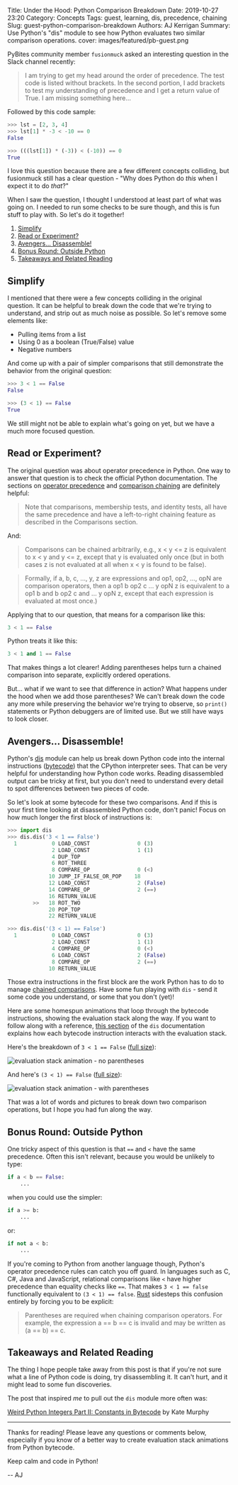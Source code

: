 Title: Under the Hood: Python Comparison Breakdown
Date: 2019-10-27 23:20
Category: Concepts
Tags: guest, learning, dis, precedence, chaining
Slug: guest-python-comparison-breakdown
Authors: AJ Kerrigan
Summary: Use Python's "dis" module to see how Python evaluates two similar comparison operations.
cover: images/featured/pb-guest.png

PyBites community member `fusionmuck` asked an interesting question in the Slack channel recently:

>I am trying to get my head around the order of precedence. The test code is listed without brackets. In the second portion, I add brackets to test my understanding of precedence and I get a return value of True. I am missing something here...

Followed by this code sample:

```python
>>> lst = [2, 3, 4] 
>>> lst[1] * -3 < -10 == 0 
False 

>>> (((lst[1]) * (-3)) < (-10)) == 0 
True
```

I love this question because there are a few different concepts colliding, but fusionmuck still has a clear question - "Why does Python do _this_ when I expect it to do _that_?"

When I saw the question, I thought I understood at least part of what was going on. I needed to run some checks to be sure though, and this is fun stuff to play with. So let's do it together!

1. [Simplify](#simplify)
1. [Read or Experiment?](#read-or-experiment)
1. [Avengers... Disassemble!](#avengers-disassemble)
1. [Bonus Round: Outside Python](#bonus-round-outside-python)
1. [Takeaways and Related Reading](#takeaways-and-related-reading)

## Simplify

I mentioned that there were a few concepts colliding in the original question. It can be helpful to break down the code that we're trying to understand, and strip out as much noise as possible. So let's remove some elements like:

* Pulling items from a list
* Using 0 as a boolean (True/False) value
* Negative numbers

And come up with a pair of simpler comparisons that still demonstrate the behavior from the original question:

```python
>>> 3 < 1 == False
False 

>>> (3 < 1) == False
True
```

We still might not be able to explain what's going on yet, but we have a much more focused question.

## Read or Experiment?

The original question was about operator precedence in Python. One way to answer that question is to check the official Python documentation. The sections on [operator precedence](https://docs.python.org/3/reference/expressions.html#operator-precedence) and [comparison chaining](https://docs.python.org/3/reference/expressions.html#comparisons) are definitely helpful:

>Note that comparisons, membership tests, and identity tests, all have the same precedence and have a left-to-right chaining feature as described in the Comparisons section.

And:

>Comparisons can be chained arbitrarily, e.g., x < y <= z is equivalent to x < y and y <= z, except that y is evaluated only once (but in both cases z is not evaluated at all when x < y is found to be false).

>Formally, if a, b, c, …, y, z are expressions and op1, op2, …, opN are comparison operators, then a op1 b op2 c ... y opN z is equivalent to a op1 b and b op2 c and ... y opN z, except that each expression is evaluated at most once.)

Applying that to our question, that means for a comparison like this:

```python
3 < 1 == False
```

Python treats it like this:

```python
3 < 1 and 1 == False
```

That makes things a lot clearer! Adding parentheses helps turn a chained comparison into separate, explicitly ordered operations.

But... what if we want to see that difference in action? What happens under the hood when we add those parentheses? We can't break down the code any more while preserving the behavior we're trying to observe, so `print()` statements or Python debuggers are of limited use. But we still have ways to look closer.

## Avengers... Disassemble!

Python's [dis](https://docs.python.org/3/library/dis.html) module can help us break down Python code into the internal instructions ([bytecode](https://docs.python.org/3/glossary.html#term-bytecode)) that the CPython interpreter sees. That can be very helpful for understanding how Python code works. Reading disassembled output can be tricky at first, but you don't need to understand every detail to spot differences between two pieces of code.

So let's look at some bytecode for these two comparisons. And if this is your first time looking at disassembled Python code, don't panic! Focus on how much longer the first block of instructions is:

```python
>>> import dis
>>> dis.dis('3 < 1 == False')
  1           0 LOAD_CONST               0 (3)
              2 LOAD_CONST               1 (1)
              4 DUP_TOP
              6 ROT_THREE
              8 COMPARE_OP               0 (<)
             10 JUMP_IF_FALSE_OR_POP    18
             12 LOAD_CONST               2 (False)
             14 COMPARE_OP               2 (==)
             16 RETURN_VALUE
        >>   18 ROT_TWO
             20 POP_TOP
             22 RETURN_VALUE

>>> dis.dis('(3 < 1) == False')
  1           0 LOAD_CONST               0 (3)
              2 LOAD_CONST               1 (1)
              4 COMPARE_OP               0 (<)
              6 LOAD_CONST               2 (False)
              8 COMPARE_OP               2 (==)
             10 RETURN_VALUE
```

Those extra instructions in the first block are the work Python has to do to manage [chained comparisons](https://docs.python.org/3/reference/expressions.html#comparisons). Have some fun playing with `dis` - send it some code you understand, or some that you don't (yet)!

Here are some homespun animations that loop through the bytecode instructions, showing the evaluation stack along the way. If you want to follow along with a reference, [this section](https://docs.python.org/3/library/dis.html#python-bytecode-instructions) of the `dis` documentation explains how each bytecode instruction interacts with the evaluation stack.

Here's the breakdown of `3 < 1 == False` ([full size]({filename}/images/comparison-anim-no-parens-full.gif)):

![evaluation stack animation - no parentheses]({filename}/images/comparison-anim-no-parens-small.gif)

And here's `(3 < 1) == False` ([full size]({filename}/images/comparison-anim-with-parens-full.gif)):

![evaluation stack animation - with parentheses]({filename}/images/comparison-anim-with-parens-small.gif)

That was a lot of words and pictures to break down two comparison operations, but I hope you had fun along the way.

## Bonus Round: Outside Python

One tricky aspect of this question is that `==` and `<` have the same precedence. Often this isn't relevant, because you would be unlikely to type:

```python
if a < b == False:
    ...
```

when you could use the simpler:

```python
if a >= b:
    ...
```

or:

```python
if not a < b:
    ...
```

If you're coming to Python from another language though, Python's operator precedence rules can catch you off guard. In languages such as C, C#, Java and JavaScript, relational comparisons like `<` have higher precedence than equality checks like `==`. That makes `3 < 1 == false` functionally equivalent to `(3 < 1) == false`. [Rust](https://doc.rust-lang.org/1.22.1/reference/expressions/operator-expr.html#comparison-operators) sidesteps this confusion entirely by forcing you to be explicit:

>Parentheses are required when chaining comparison operators. For example, the expression a == b == c is invalid and may be written as (a == b) == c.

## Takeaways and Related Reading

The thing I hope people take away from this post is that if you're not sure what a line of Python code is doing, try disassembling it. It can't hurt, and it might lead to some fun discoveries.

The post that inspired _me_ to pull out the `dis` module more often was:

[Weird Python Integers Part II: Constants in Bytecode](https://kate.io/blog/2017/08/24/python-constants-in-bytecode/) by Kate Murphy

---

Thanks for reading! Please leave any questions or comments below, especially if you know of a better way to create evaluation stack animations from Python bytecode.

Keep calm and code in Python!

-- AJ
